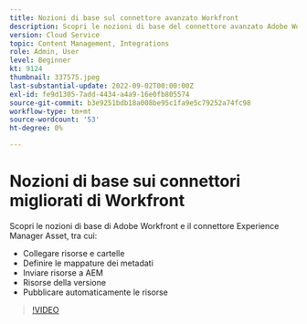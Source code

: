 ```yaml
---
title: Nozioni di base sul connettore avanzato Workfront
description: Scopri le nozioni di base del connettore avanzato Adobe Workfront e Experience Manager Assets.
version: Cloud Service
topic: Content Management, Integrations
role: Admin, User
level: Beginner
kt: 9124
thumbnail: 337575.jpeg
last-substantial-update: 2022-09-02T00:00:00Z
exl-id: fe9d1305-7add-4434-a4a9-16e0fb805574
source-git-commit: b3e9251bdb18a008be95c1fa9e5c79252a74fc98
workflow-type: tm+mt
source-wordcount: '53'
ht-degree: 0%

---
```


# Nozioni di base sui connettori migliorati di Workfront

Scopri le nozioni di base di Adobe Workfront e il connettore Experience Manager Asset, tra cui:

+ Collegare risorse e cartelle
+ Definire le mappature dei metadati
+ Inviare risorse a AEM
+ Risorse della versione
+ Pubblicare automaticamente le risorse

>[!VIDEO](https://video.tv.adobe.com/v/337575?quality=12&learn=on)
